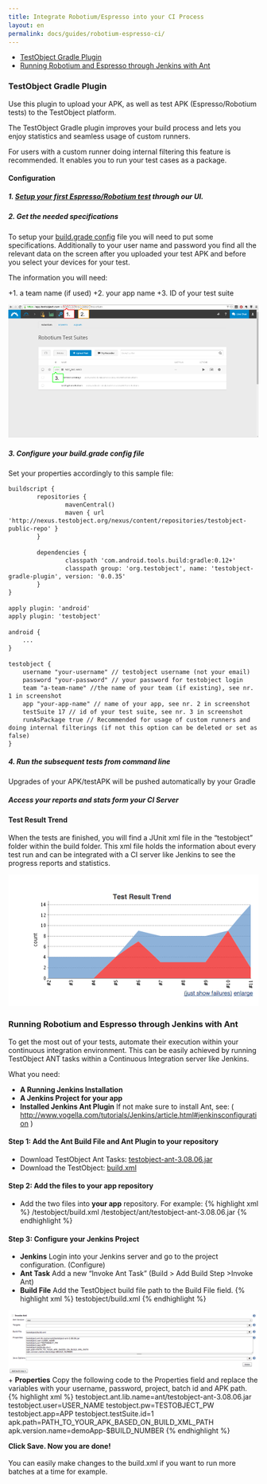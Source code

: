 ```yaml
---
title: Integrate Robotium/Espresso into your CI Process
layout: en
permalink: docs/guides/robotium-espresso-ci/
---
```

<ul>
<li><a href="#gradle-plugin">TestObject Gradle Plugin</a> </li>
<li><a href="#jenkins-ant">Running Robotium and Espresso through Jenkins with Ant</a> </li>
</ul>

<h3 id="gradle-plugin">TestObject Gradle Plugin</h3>

Use this plugin to upload your APK, as well as test APK (Espresso/Robotium tests) to the TestObject platform. 

The TestObject Gradle plugin improves your build process and lets you enjoy statistics and seamless usage of custom runners. 

For users with a custom runner doing internal filtering this feature is recommended. It enables you to run your test cases as a package.



<h4>Configuration</h4>


<h5>1. <a href="/docs/testing-tools/robotium-espresso/setup/">Setup your first Espresso/Robotium test</a> through our UI.</h5>

<h5>2. Get the needed specifications</h5> 

To setup your <a href="#build.gradle">build.grade config</a> file you will need to put some specifications. Additionally to your user name and password you find all the relevant data on the screen after you uploaded your test APK and before you select your devices for your test.

The information you will need:

+1. a team name (if used)
+2. your app name
+3. ID of your test suite

<img src="/img/guides/gradle/screen-gradle-plugin.png" alt="Screen Gradle Plugin">

<h5>3. Configure your <a id="build.gradle">build.grade config</a> file</h5>

Set your properties accordingly to this sample file:


```
buildscript {
        repositories {
                mavenCentral()
                maven { url 'http://nexus.testobject.org/nexus/content/repositories/testobject-public-repo' }
        }
 
        dependencies {
                classpath 'com.android.tools.build:gradle:0.12+'
                classpath group: 'org.testobject', name: 'testobject-gradle-plugin', version: '0.0.35'
        }
}

apply plugin: 'android'
apply plugin: 'testobject'

android {
	...
}

testobject {
	username "your-username" // testobject username (not your email)
	password "your-password" // your password for testobject login
	team "a-team-name" //the name of your team (if existing), see nr. 1 in screenshot
	app "your-app-name" // name of your app, see nr. 2 in screenshot
	testSuite 17 // id of your test suite, see nr. 3 in screenshot
	runAsPackage true // Recommended for usage of custom runners and doing internal filterings (if not this option can be deleted or set as false)
}
```

<h5>4. Run the subsequent tests from command line</h5>

Upgrades of your APK/testAPK will be pushed automatically by your Gradle


<h5>Access your reports and stats form your CI Server</h5>

<h4>Test Result Trend</h5>


When the tests are finished, you will find a JUnit xml file in the “testobject” folder within the build folder. This xml file holds the information about every test run and can be integrated with a CI server like Jenkins to see the progress reports and statistics.

<img src="/img/guides/gradle/gradle-test-results.png" alt="Test result statistics">





<h3 id="jenkins-ant">Running Robotium and Espresso through Jenkins with Ant</h3>

To get the most out of your tests, automate their execution within your continuous integration environment. This can be easily achieved by running TestObject ANT tasks within a Continuous Integration server like Jenkins.

What you need:

+ <strong>A Running Jenkins Installation</strong>
+ <strong>A Jenkins Project for your app</strong>
+ <strong>Installed Jenkins Ant Plugin</strong> If not make sure to install Ant, see: ( <a href="http://www.vogella.com/tutorials/Jenkins/article.html#jenkinsconfiguration" target="_blank">http://www.vogella.com/tutorials/Jenkins/article.html#jenkinsconfiguration</a> )


<h4 id="step1">Step 1: Add the Ant Build File and Ant Plugin to your repository</h4>

+ Download TestObject Ant Tasks: <a href="/attachments/guide/ant-task/testobject-ant-3.08.06.jar" target="_blank">testobject-ant-3.08.06.jar</a>
+ Download the TestObject: <a href="https://github.com/testobject/calculator/blob/master/build.xml" target="_blank">build.xml</a>

<h4 id="step2">Step 2: Add the files to your app repository</h4>

+ Add the two files into <strong>your app</strong> repository. For example:
{% highlight xml %}
/testobject/build.xml
/testobject/ant/testobject-ant-3.08.06.jar
{% endhighlight %}

<h4 id="step3">Step 3: Configure your Jenkins Project</h4>

+ <strong>Jenkins</strong>
Login into your Jenkins server and go to the project configuration. (Configure)
+ <strong>Ant Task</strong>
Add a new “Invoke Ant Task” (Build > Add Build Step >Invoke Ant)
+ <strong>Build File</strong>
Add the TestObject build file path to the Build File field.
{% highlight xml %}
testobject/build.xml
{% endhighlight %}

<img class="center shadow" src="/img/guides/jenkins-ant-config.png">
+ <strong>Properties</strong>
Copy the following code to the Properties field and replace the variables with your username, password, project, batch id and APK path.
{% highlight xml %}
testobject.ant.lib.name=ant/testobject-ant-3.08.06.jar
testobject.user=USER_NAME
testobject.pw=TESTOBJECT_PW
testobject.app=APP
testobject.testSuite.id=1
apk.path=PATH_TO_YOUR_APK_BASED_ON_BUILD_XML_PATH
apk.version.name=demoApp-$BUILD_NUMBER
{% endhighlight %}

<strong>Click Save. Now you are done!</strong></br></br>
You can easily make changes to the build.xml if you want to run more batches at a time for example.

